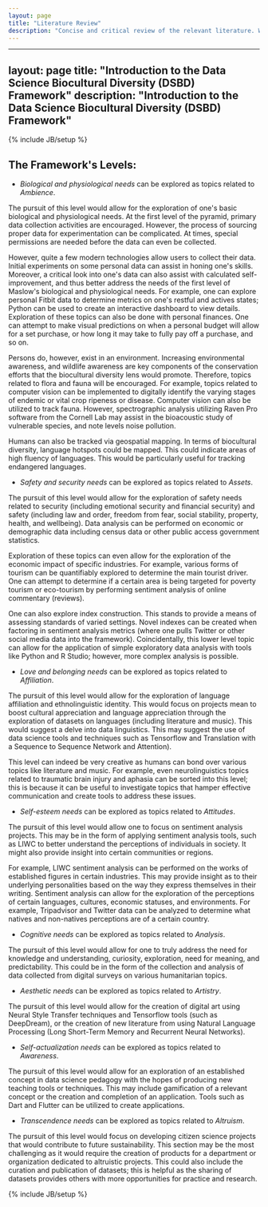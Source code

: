 ```yaml
---
layout: page
title: "Literature Review"
description: "Concise and critical review of the relevant literature. Weaknesses and important gaps in the literature"
---
```

  ---
layout: page
title: "Introduction to the Data Science Biocultural Diversity (DSBD) Framework"
description: "Introduction to the Data Science Biocultural Diversity (DSBD) Framework"
---
{% include JB/setup %}

## The Framework's Levels:

- *Biological and physiological needs*  can be explored as topics related to *Ambience*.

The pursuit of this level would allow for the exploration of one's basic biological and physiological needs. At the first level of the pyramid, primary data collection activities are encouraged. However, the process of sourcing proper data for experimentation can be complicated. At times, special permissions are needed before the data can even be collected. 

However, quite a few modern technologies allow users to collect their data. Initial experiments on some personal data can assist in honing one's skills. Moreover, a critical look into one's data can also assist with calculated self-improvement, and thus better address the needs of the first level of Maslow's biological and physiological needs. For example, one can explore personal Fitbit data to determine metrics on one's restful and actives states; Python can be used to create an interactive dashboard to view details. Exploration of these topics can also be done with personal finances. One can attempt to make visual predictions on when a personal budget will allow for a set purchase, or how long it may take to fully pay off a purchase, and so on. 

Persons do, however, exist in an environment. Increasing environmental awareness, and wildlife awareness are key components of the conservation efforts that the biocultural diversity lens would promote. Therefore, topics related to flora and fauna will be encouraged.  For example, topics related to computer vision can be implemented to digitally identify the varying stages of endemic or vital crop ripeness or disease.  Computer vision can also be utilized to track fauna. However, spectrographic analysis utilizing Raven Pro software from the Cornell Lab may assist in the bioacoustic study of vulnerable species, and note levels noise pollution.

Humans can also be tracked via geospatial mapping. In terms of biocultural diversity, language hotspots could be mapped. This could indicate areas of high fluency of languages. This would be particularly useful for tracking endangered languages.

- *Safety and security needs* can be explored as topics related to *Assets*.

The pursuit of this level would allow for the exploration of safety needs related to security (including emotional security and financial security) and safety (including law and order, freedom from fear, social stability, property, health, and wellbeing). Data analysis can be performed on economic or demographic data including census data or other public access government statistics. 

Exploration of these topics can even allow for the exploration of the economic impact of specific industries. For example, various forms of tourism can be quantifiably explored to determine the main tourist driver. One can attempt to determine if a certain area is being targeted for poverty tourism or eco-tourism by performing sentiment analysis of online commentary (reviews).

One can also explore index construction. This stands to provide a means of assessing standards of varied settings. Novel indexes can be created when factoring in sentiment analysis metrics (where one pulls Twitter or other social media data into the framework). Coincidentally, this lower level topic can allow for the application of simple exploratory data analysis with tools like Python and R  Studio;  however, more complex analysis is possible. 

- *Love and belonging needs* can be explored as topics related to *Affiliation*.

The pursuit of this level would allow for the exploration of language affiliation and ethnolinguistic identity. This would focus on projects mean to boost cultural appreciation and language appreciation through the exploration of datasets on languages (including literature and music). This would suggest a delve into data linguistics. This may suggest the use of data science tools and techniques such as Tensorflow and Translation with a Sequence to Sequence Network and Attention). 

This level can indeed be very creative as humans can bond over various topics like literature and music. For example, even neurolinguistics topics related to traumatic brain injury and aphasia can be sorted into this level; this is because it can be useful to investigate topics that hamper effective communication and create tools to address these issues. 


- *Self-esteem needs* can be explored as topics related to *Attitudes*.

The pursuit of this level would allow one to focus on sentiment analysis projects. This may be in the form of applying sentiment analysis tools, such as LIWC to better understand the perceptions of individuals in society. It might also provide insight into certain communities or regions. 

For example, LIWC sentiment analysis can be performed on the works of established figures in certain industries. This may provide insight as to their underlying personalities based on the way they express themselves in their writing. Sentiment analysis can allow for the exploration of the perceptions of certain languages, cultures, economic statuses, and environments. For example, Tripadvisor and Twitter data can be analyzed to determine what natives and non-natives perceptions are of a certain country.

- *Cognitive needs* can be explored as topics related to *Analysis*.

 The pursuit of this level would allow for one to truly address the need for knowledge and understanding, curiosity, exploration, need for meaning, and predictability. This could be in the form of the collection and analysis of data collected from digital surveys on various humanitarian topics.

- *Aesthetic needs* can be explored as topics related to *Artistry*.

The pursuit of this level would allow for the creation of digital art using Neural Style Transfer techniques and Tensorflow tools (such as DeepDream), or the creation of new literature from using Natural Language Processing (Long Short-Term Memory and Recurrent Neural Networks).

- *Self-actualization needs* can be explored as topics related to *Awareness*. 

The pursuit of this level would allow for an exploration of an established concept in data science pedagogy with the hopes of producing new teaching tools or techniques. This may include gamification of a relevant concept or the creation and completion of an application. Tools such as Dart and Flutter can be utilized to create applications.

- *Transcendence needs* can be explored as topics related to *Altruism*.   

The pursuit of this level would focus on developing citizen science projects that would contribute to future sustainability. This section may be the most challenging as it would require the creation of products for a department or organization dedicated to altruistic projects. This could also include the curation and publication of datasets; this is helpful as the sharing of datasets provides others with more opportunities for practice and research.




{% include JB/setup %}
